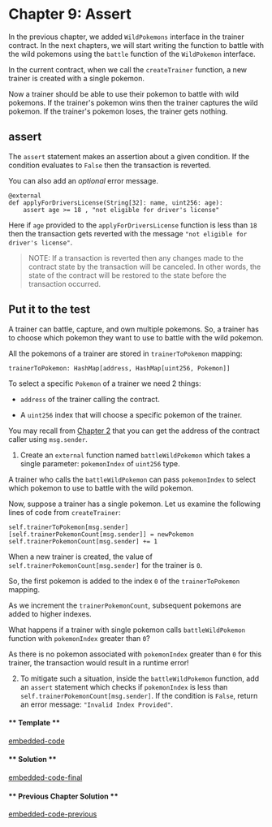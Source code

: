 # Chapter 9: Assert

In the previous chapter, we added `WildPokemons` interface in the trainer contract. In the next chapters, we will start writing the function to battle with the wild pokemons using the `battle` function of the `WildPokemon` interface.

In the current contract, when we call the `createTrainer` function, a new trainer is created with a single pokemon.

Now a trainer should be able to use their pokemon to battle with wild pokemons. If the trainer's pokemon wins then the trainer captures the wild pokemon. If the trainer's pokemon loses, the trainer gets nothing.

## assert

The `assert` statement makes an assertion about a given condition. If the condition evaluates to `False` then the transaction is reverted.

You can also add an _optional_ error message.

```vyper
@external
def applyForDriversLicense(String[32]: name, uint256: age):
    assert age >= 18 , "not eligible for driver's license"
```

Here if `age` provided to the `applyForDriversLicense` function is less than `18` then the transaction gets reverted with the message `"not eligible for driver's license"`.

> NOTE: If a transaction is reverted then any changes made to the contract state by the transaction will be canceled. In other words, the state of the contract will be restored to the state before the transaction occurred.

## Put it to the test

A trainer can battle, capture, and own multiple pokemons. So, a trainer has to choose which pokemon they want to use to battle with the wild pokemon.

All the pokemons of a trainer are stored in `trainerToPokemon` mapping:

```vyper
trainerToPokemon: HashMap[address, HashMap[uint256, Pokemon]]
```

To select a specific `Pokemon` of a trainer we need 2 things:

- `address` of the trainer calling the contract.

- A `uint256` index that will choose a specific pokemon of the trainer.

You may recall from [Chapter 2](https://vyper.fun/#/2/msg-sender) that you can get the address of the contract caller using `msg.sender`.

1. Create an `external` function named `battleWildPokemon` which takes a single parameter: `pokemonIndex` of `uint256` type.

A trainer who calls the `battleWildPokemon` can pass `pokemonIndex` to select which pokemon to use to battle with the wild pokemon.

Now, suppose a trainer has a single pokemon. Let us examine the following lines of code from `createTrainer`:

```vyper
self.trainerToPokemon[msg.sender][self.trainerPokemonCount[msg.sender]] = newPokemon
self.trainerPokemonCount[msg.sender] += 1
```

When a new trainer is created, the value of `self.trainerPokemonCount[msg.sender]` for the trainer is `0`.

So, the first pokemon is added to the index `0` of the `trainerToPokemon` mapping.

As we increment the `trainerPokemonCount`, subsequent pokemons are added to higher indexes.

What happens if a trainer with single pokemon calls `battleWildPokemon` function with `pokemonIndex` greater than `0`?

As there is no pokemon associated with `pokemonIndex` greater than `0` for this trainer, the transaction would result in a runtime error!

2. To mitigate such a situation, inside the `battleWildPokemon` function, add an `assert` statement which checks if `pokemonIndex` is less than `self.trainerPokemonCount[msg.sender]`. If the condition is `False`, return an error message: `"Invalid Index Provided"`.

<!-- tabs:start -->

#### ** Template **

[embedded-code](../assets/2/2.9-template-code.vy ':include :type=code embed-template')

#### ** Solution **

[embedded-code-final](../assets/2/2.9-finished-code.vy ':include :type=code embed-final')

#### ** Previous Chapter Solution **

[embedded-code-previous](../assets/2/2.8-finished-code.vy ':include :type=code embed-previous')

<!-- tabs:end -->
